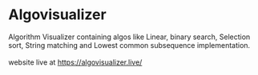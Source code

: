 # Algovisualizer
Algorithm Visualizer containing algos like Linear, binary search, Selection sort, String matching and Lowest common subsequence implementation. <br>  <br> 
website live at https://algovisualizer.live/


